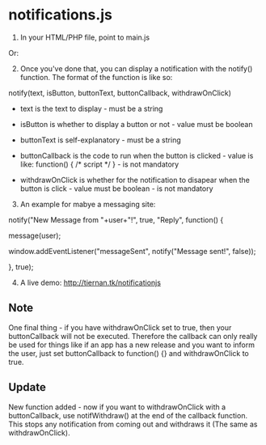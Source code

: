 # notifications.js

1. In your HTML/PHP file, point to main.js

  <script src="https://raw.githubusercontent.com/Tiernan400/notifications.js/main/main.js" ></script>
Or:
  <script src="notifications.js/main.js"></script>
2. Once you've done that, you can display a notification with the notify() function.
The format of the function is like so:

notify(text, isButton, buttonText, buttonCallback, withdrawOnClick)

* text is the text to display - must be a string

* isButton is whether to display a button or not - value must be boolean

* buttonText is self-explanatory - must be a string

* buttonCallback is the code to run when the button is clicked - value is like: function() { /* script */ } - is not mandatory

* withdrawOnClick is whether for the notification to disapear when the button is click - value must be boolean - is not mandatory

3. An example for mabye a messaging site:

notify("New Message from "+user+"!", true, "Reply", function() {

  message(user);
  
  window.addEventListener("messageSent", notify("Message sent!", false));
  
}, true);

4. A live demo:
http://tiernan.tk/notificationjs

Note
--------
One final thing - if you have withdrawOnClick set to true, then your buttonCallback will not be executed. Therefore the callback can only really be used for things like if
an app has a new release and you want to inform the user, just set buttonCallback to function() {} and withdrawOnClick to true.

Update
--------
New function added - now if you want to withdrawOnClick with a buttonCallback, use notifWithdraw() at the end of the callback function.
This stops any notification from coming out and withdraws it (The same as withdrawOnClick).
